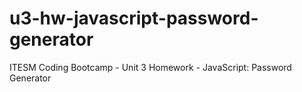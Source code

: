 # u3-hw-javascript-password-generator
ITESM Coding Bootcamp - Unit 3 Homework - JavaScript: Password Generator
